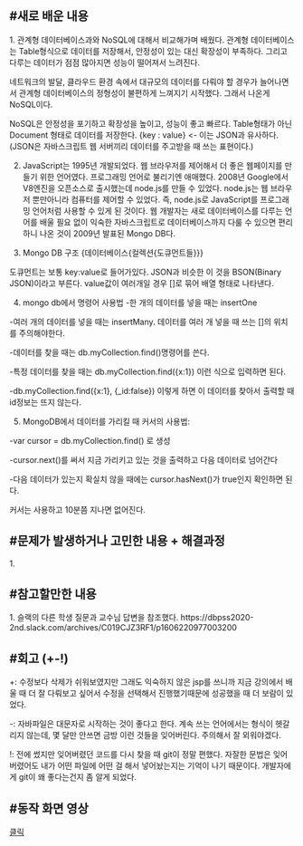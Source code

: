 <h2>#새로 배운 내용</h2>
1. 관계형 데이터베이스과와 NoSQL에 대해서 비교해가며 배웠다.
  관계형 데이터베이스는 Table형식으로 데이터를 저장해서, 안정성이 있는 대신 확장성이 부족하다. 그리고 다루는 데이터가 점점 많아지면 성능이 떨어져서 느려진다.
  
  네트워크의 발달, 클라우드 환경 속에서 대규모의 데이터를 다뤄야 할 경우가 늘어나면서 관계형 데이터베이스의 정형성이 불편하게 느껴지기 시작했다. 그래서 나온게 NoSQL이다.
  
  NoSQL은 안정성을 포기하고 확장성을 높이고, 성능이 좋고 빠르다. Table형태가 아닌 Document 형태로 데이터를 저장한다. {key : value} <- 이는 JSON과 유사하다. 
  (JSON은 자바스크립트 웹 서버끼리 데이터를 주고받을 때 쓰는 표현이다.)
  

2. JavaScript는 1995년 개발되었다. 웹 브라우저를 제어해서 더 좋은 웹페이지를 만들기 위한 언어였다. 프로그래밍 언어로 불리기엔 애매했다. 
2008년 Google에서 V8엔진을 오픈소스로 출시했는데 node.js를 만들 수 있었다. node.js는 웹 브라우저 뿐만아니라 컴퓨터를 제어할 수 있었다. 
즉, node.js로 JavaScript를 프로그래밍 언어처럼 사용할 수 있게 된 것이다. 웹 개발자는 새로 데이터베이스를 다루는 언어를 배울 필요 없이 
익숙한 자바스크립트로 데이터베이스까지 다룰 수 있으면 편리하니 나온 것이 2009년 발표된 Mongo DB다.

3.  Mongo DB 구조
{데이터베이스{컬렉션{도큐먼트들}}}

도큐먼트는 보통 key:value로 들어가있다. JSON과 비슷한 이 것을 BSON(Binary JSON)이라고 부른다.
value값이 여러개일 경우 []로 묶어 배열 형태로 나타낸다.


4. mongo db에서 명령어 사용법
-한 개의 데이터를 넣을 때는 insertOne

-여러 개의 데이터를 넣을 때는 insertMany. 데이터를 여러 개 넣을 때 쓰는 []의 위치를 주의해야한다.


-데이터를 찾을 때는 db.myCollection.find()명령어를 쓴다.


-특정 데이터를 찾을 때는 db.myCollection.find({x:1}) 이런 식으로 입력하면 된다.

-db.myCollection.find({x:1}, {_id:false}) 이렇게 하면 이 데이터를 찾아서 출력할 때 id정보는 뜨지 않는다.


5. MongoDB에서 데이터를 가리킬 때 커서의 사용법:

-var cursor = db.myCollection.find() 로 생성

-cursor.next()를 써서 지금 가리키고 있는 것을 출력하고 다음 데이터로 넘어간다

-다음 데이터가 있는지 확실치 않을 때에는 cursor.hasNext()가 true인지 확인하면 된다.

커서는 사용하고 10분쯤 지나면 없어진다.




<h2>#문제가 발생하거나 고민한 내용 + 해결과정</h2>
  1.

<h2>#참고할만한 내용</h2>
  1. 슬랙의 다른 학생 질문과 교수님 답변을 참조했다. https://dbpss2020-2nd.slack.com/archives/C019CJZ3RF1/p1606220977003200
    
     
<h2>#회고 (+-!)</h2>
+: 수정보다 삭제가 쉬워보였지만 그래도 익숙하지 않은 jsp를 쓰니까 지금 강의에서 배울 때 더 잘 다뤄보고 싶어서 수정을 선택해서 진행했기때문에 성공했을 때 더 보람이 있었다.

-: 자바파일은 대문자로 시작하는 것이 좋다고 한다. 계속 쓰는 언어에서는 형식이 헷갈리지 않는데, 몇 달만 안쓰면 금방 이런 것들을 잊어버린다. 주의해서 잘 외워야겠다.

!:  전에 썼지만 잊어버렸던 코드를 다시 찾을 때 git이 정말 편했다. 자잘한 문법은 잊어버렸어도 내가 어떤 파일에 어떤 걸 해서 넣어놨는지는 기억이 나기 때문이다. 개발자에게 git이 왜 좋다는건지 좀 알게 되었다. 
    
    
<h2>#동작 화면 영상</h2>
<a href="https://youtu.be/1Vo7YnNWheE">클릭</a>
